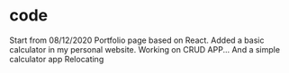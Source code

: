 # code
Start from 08/12/2020
Portfolio page based on React.
Added a basic calculator in my personal website.
Working on CRUD APP...
And a simple calculator app
Relocating
